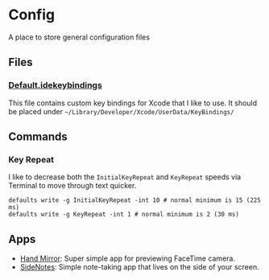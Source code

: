 # Config
A place to store general configuration files

## Files

### [Default.idekeybindings](Default.idekeybindings)
This file contains custom key bindings for Xcode that I like to use. It should be placed under `~/Library/Developer/Xcode/UserData/KeyBindings/`

## Commands

### Key Repeat

I like to decrease both the `InitialKeyRepeat` and `KeyRepeat` speeds via Terminal to move through text quicker.
```shell
defaults write -g InitialKeyRepeat -int 10 # normal minimum is 15 (225 ms)
defaults write -g KeyRepeat -int 1 # normal minimum is 2 (30 ms)
```

## Apps

- [Hand Mirror](https://apps.apple.com/us/app/hand-mirror/id1502839586?mt=12): Super simple app for previewing FaceTime camera.
- [SideNotes](https://apps.apple.com/us/app/sidenotes-thoughts-tasks/id1441958036?mt=12): Simple note-taking app that lives on the side of your screen.
